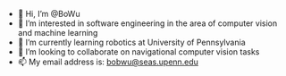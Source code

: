- 👋 Hi, I’m @BoWu
- 👀 I’m interested in software engineering in the area of computer vision and machine learning
- 🌱 I’m currently learning robotics at University of Pennsylvania
- 💞️ I’m looking to collaborate on navigational computer vision tasks
- 📫 My email address is: bobwu@seas.upenn.edu

<!---
BobWu1998/BobWu1998 is a ✨ special ✨ repository because its `README.md` (this file) appears on your GitHub profile.
You can click the Preview link to take a look at your changes.
--->
